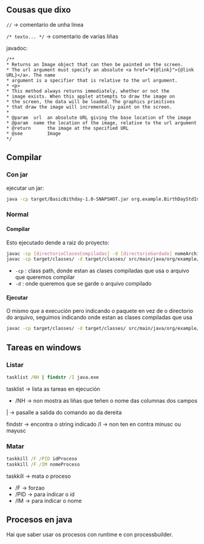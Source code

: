 ## Cousas que dixo
`//` -> comentario de unha linea

`/* texto... */` -> comentario de varias liñas

javadoc:
```
/**
* Returns an Image object that can then be painted on the screen. 
* The url argument must specify an absolute <a href="#{@link}">{@link URL}</a>. The name
* argument is a specifier that is relative to the url argument. 
* <p>
* This method always returns immediately, whether or not the 
* image exists. When this applet attempts to draw the image on
* the screen, the data will be loaded. The graphics primitives 
* that draw the image will incrementally paint on the screen. 
*
* @param  url  an absolute URL giving the base location of the image
* @param  name the location of the image, relative to the url argument
* @return      the image at the specified URL
* @see         Image
*/
```

## Compilar
### Con jar
ejecutar un jar:
```bash
java -cp target/BasicBithday-1.0-SNAPSHOT.jar org.example.BirthDayStdIn
```
### Normal
#### Compilar
Esto ejecutado dende a raiz do proyecto:
````bash
javac -cp [directorioClasesCompiladas] -d [directorioGardado] nomeArchivoACompilar
javac -cp target/classes/ -d target/classes/ src/main/java/org/example/Pasos.java
````
* `-cp` : class path, donde estan as clases compiladas que usa o arquivo que queremos compilar
* `-d` : onde queremos que se garde o arquivo compilado
#### Ejecutar
O mismo que a execución pero indicando o paquete en vez de o directorio do arquivo, seguimos indicando onde estan as clases compiladas que usa
````bash
javac -cp target/classes/ -d target/classes/ src/main/java/org/example/Pasos.java
````


## Tareas en windows
### Listar
```cmd
tasklist /NH | findstr /I java.exe
```
tasklist -> lista as tareas en ejecución
* /NH -> non mostra as liñas que teñen o nome das columnas dos campos

| -> pasalle a salida do comando ao da dereita

findstr -> encontra o string indicado
    /I -> non ten en contra minusc ou mayusc


### Matar
```cmd
taskkill /F /PID idProceso
taskkill /F /IM nomeProceso
```
taskkill -> mata o proceso
* /F -> forzao
* /PID -> para indicar o id
* /IM -> para indicar o nome

## Procesos en java
Hai que saber usar os procesos con runtime e con processbuilder.